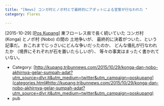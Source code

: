 ```yaml
---
title: "[News] コンガ村とノボ村とで最終的にアダットによる宣誓が行なわれた "
category: Flores

---
```


[2015-10-29] [[Pos Kupang]](http://kupang.tribunnews.com/2015/10/29/konga-dan-nobo-akhirnya-gelar-sumpah-adat?utm_source=dlvr.it&utm_medium=twitter&utm_campaign=poskupang)  東フローレス県で長く続いていた
コンガ村 (Konga) とノボ村 (Nobo) の間の
土地争いが、
最終的に決着がついた、という記事だ。
おこれまでじっさいにどんな争いだったのか、
どんな儀礼が行なわれたか
（境界にそれぞれが石を置いたらしいが）、
等々の事実はまったく書かれていない。

- Category: [http://kupang.tribunnews.com/2015/10/29/konga-dan-nobo-akhirnya-gelar-sumpah-adat?utm_source=dlvr.it&utm_medium=twitter&utm_campaign=poskupang](categories.html#http://kupang.tribunnews.com/2015/10/29/konga-dan-nobo-akhirnya-gelar-sumpah-adat?utm_source=dlvr.it&utm_medium=twitter&utm_campaign=poskupang)
- pub

